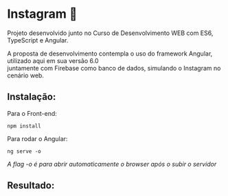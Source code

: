 # Instagram :iphone:

Projeto desenvolvido junto no Curso de Desenvolvimento WEB com ES6, TypeScript e Angular.

A proposta de desenvolvimento contempla o uso do framework Angular, utilizado aqui em sua versão 6.0 <br/>
juntamente com Firebase como banco de dados, simulando o Instagram no cenário web.

 Instalação:
 ------
 Para o Front-end: 
 ```
 npm install
 ```
 
 Para rodar o Angular:
 ```
 ng serve -o
 ```
<i>A flag -o é para abrir automaticamente o browser após o subir o servidor</i>


 Resultado:
 ------ 
 
 
